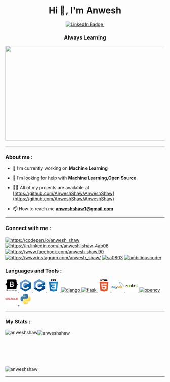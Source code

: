 <h1 align="center">Hi 👋, I'm Anwesh</h1>
<div align="center">
  <a href="https://in.linkedin.com/in/anwesh-shaw-4ab06">
    <img src="https://img.shields.io/badge/LinkedIn-blue?style=for-the-badge&logo=linkedin&logoColor=white" alt="LinkedIn Badge"/>
  </a>
  <img src="https://komarev.com/ghpvc/?username=AnweshShaw&style=flat-square&color=blue" alt=""/>
</div>
<h3 align="center">Always Learning</h3>

<div align="center">
  <img src="https://media.giphy.com/media/dWesBcTLavkZuG35MI/giphy.gif" width="600" height="300"/>
</div> <hr>

<h3 align="left">About me :</h3>

- 🌱 I’m currently working on **Machine Learning**

- 🤝 I’m looking for help with **Machine Learning,Open Source**

- 👨‍💻 All of my projects are available at [https://github.com/AnweshShaw/AnweshShaw](https://github.com/AnweshShaw/AnweshShaw)

- 📫 How to reach me **anweshshaw1@gmail.com**

<hr><h3 align="left">Connect with me :</h3>
<p align="left">
<a href="https://codepen.io/https://codepen.io/anwesh_shaw" target="blank"><img align="center" src="https://raw.githubusercontent.com/rahuldkjain/github-profile-readme-generator/master/src/images/icons/Social/codepen.svg" alt="https://codepen.io/anwesh_shaw" height="30" width="40" /></a>
<a href="https://linkedin.com/in/https://in.linkedin.com/in/anwesh-shaw-4ab06" target="blank"><img align="center" src="https://raw.githubusercontent.com/rahuldkjain/github-profile-readme-generator/master/src/images/icons/Social/linked-in-alt.svg" alt="https://in.linkedin.com/in/anwesh-shaw-4ab06" height="30" width="40" /></a>
<a href="https://fb.com/https://www.facebook.com/anwesh.shaw.90" target="blank"><img align="center" src="https://raw.githubusercontent.com/rahuldkjain/github-profile-readme-generator/master/src/images/icons/Social/facebook.svg" alt="https://www.facebook.com/anwesh.shaw.90" height="30" width="40" /></a>
<a href="https://instagram.com/https://www.instagram.com/anwesh_shaw/" target="blank"><img align="center" src="https://raw.githubusercontent.com/rahuldkjain/github-profile-readme-generator/master/src/images/icons/Social/instagram.svg" alt="https://www.instagram.com/anwesh_shaw/" height="30" width="40" /></a>
<a href="https://www.hackerrank.com/sa0803" target="blank"><img align="center" src="https://raw.githubusercontent.com/rahuldkjain/github-profile-readme-generator/master/src/images/icons/Social/hackerrank.svg" alt="sa0803" height="30" width="40" /></a>
<a href="https://codeforces.com/profile/ambitiouscoder" target="blank"><img align="center" src="https://raw.githubusercontent.com/rahuldkjain/github-profile-readme-generator/master/src/images/icons/Social/codeforces.svg" alt="ambitiouscoder" height="30" width="40" /></a>
</p>

<h3 align="left">Languages and Tools :</h3>
<p align="left"> <a href="https://getbootstrap.com" target="_blank" rel="noreferrer"> <img src="https://raw.githubusercontent.com/devicons/devicon/master/icons/bootstrap/bootstrap-plain-wordmark.svg" alt="bootstrap" width="40" height="40"/> </a> <a href="https://www.cprogramming.com/" target="_blank" rel="noreferrer"> <img src="https://raw.githubusercontent.com/devicons/devicon/master/icons/c/c-original.svg" alt="c" width="40" height="40"/> </a> <a href="https://www.w3schools.com/cpp/" target="_blank" rel="noreferrer"> <img src="https://raw.githubusercontent.com/devicons/devicon/master/icons/cplusplus/cplusplus-original.svg" alt="cplusplus" width="40" height="40"/> </a> <a href="https://www.w3schools.com/css/" target="_blank" rel="noreferrer"> <img src="https://raw.githubusercontent.com/devicons/devicon/master/icons/css3/css3-original-wordmark.svg" alt="css3" width="40" height="40"/> </a> <a href="https://www.djangoproject.com/" target="_blank" rel="noreferrer"> <img src="https://cdn.worldvectorlogo.com/logos/django.svg" alt="django" width="40" height="40"/> </a> <a href="https://flask.palletsprojects.com/" target="_blank" rel="noreferrer"> <img src="https://www.vectorlogo.zone/logos/pocoo_flask/pocoo_flask-icon.svg" alt="flask" width="40" height="40"/> </a> <a href="https://www.w3.org/html/" target="_blank" rel="noreferrer"> <img src="https://raw.githubusercontent.com/devicons/devicon/master/icons/html5/html5-original-wordmark.svg" alt="html5" width="40" height="40"/> </a> <a href="https://www.mysql.com/" target="_blank" rel="noreferrer"> <img src="https://raw.githubusercontent.com/devicons/devicon/master/icons/mysql/mysql-original-wordmark.svg" alt="mysql" width="40" height="40"/> </a> <a href="https://nodejs.org" target="_blank" rel="noreferrer"> <img src="https://raw.githubusercontent.com/devicons/devicon/master/icons/nodejs/nodejs-original-wordmark.svg" alt="nodejs" width="40" height="40"/> </a> <a href="https://opencv.org/" target="_blank" rel="noreferrer"> <img src="https://www.vectorlogo.zone/logos/opencv/opencv-icon.svg" alt="opencv" width="40" height="40"/> </a> <a href="https://www.oracle.com/" target="_blank" rel="noreferrer"> <img src="https://raw.githubusercontent.com/devicons/devicon/master/icons/oracle/oracle-original.svg" alt="oracle" width="40" height="40"/> </a> <a href="https://www.python.org" target="_blank" rel="noreferrer"> <img src="https://raw.githubusercontent.com/devicons/devicon/master/icons/python/python-original.svg" alt="python" width="40" height="40"/> </a> </p><hr>

<!--<p><img align="left" src="https://github-readme-stats.vercel.app/api/top-langs?username=anweshshaw&show_icons=true&locale=en&layout=compact" alt="anweshshaw" /></p>-->

<!--<p>&nbsp;<img align="center" src="https://github-readme-stats-PAT_1.vercel.app/api?username=anweshshaw&show_icons=true&locale=en" alt="anweshshaw" /></p><hr><br><br>-->

<h3 align="left">My Stats :</h3>
<p><img align="left" src="https://github-readme-stats.vercel.app/api/top-langs?username=AnweshShaw&theme=dark&background=000000" alt="anweshshaw" /></p>
<p><img align="center" src="https://github-readme-stats.vercel.app/api?username=AnweshShaw&theme=dark&background=000000" alt="anweshshaw" /></p><br><br><br><br>
<p><img align="center" src="https://github-readme-streak-stats.herokuapp.com/?user=anweshshaw&theme=dark&background=000000" alt="anweshshaw" /></p><hr>

<!--<h3 align="left">My Trophies :</h3>
<p><img align="center" src="https://github-profile-trophy.vercel.app/?username=AnweshShaw&theme=dark&background=000000" alt="anweshshaw" />-->

